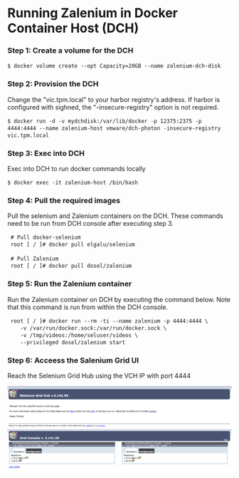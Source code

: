 # Running Zalenium in Docker Container Host (DCH)


### Step 1: Create a volume for the DCH

```
$ docker volume create --opt Capacity=20GB --name zalenium-dch-disk
```

### Step 2: Provision the DCH

Change the "vic.tpm.local" to your harbor registry's address. If harbor is configured with sighned, the "-insecure-registry" option is not required.
```
$ docker run -d -v mydchdisk:/var/lib/docker -p 12375:2375 -p 4444:4444 --name zalenium-host vmware/dch-photon -insecure-registry vic.tpm.local
```

### Step 3: Exec into DCH

Exec into DCH to run docker commands locally
```
$ docker exec -it zalenium-host /bin/bash
```

### Step 4: Pull the required images

Pull the selenium and Zalenium containers on the DCH. These commands need to be run from DCH console after executing step 3.
```
 # Pull docker-selenium
 root [ / ]# docker pull elgalu/selenium

 # Pull Zalenium
 root [ / ]# docker pull dosel/zalenium
```


### Step 5: Run the Zalenium container

Run the Zalenium container on DCH by executing the command below. Note that this command is run from within the DCH console. 
```
 root [ / ]# docker run --rm -ti --name zalenium -p 4444:4444 \
    -v /var/run/docker.sock:/var/run/docker.sock \
    -v /tmp/videos:/home/seluser/videos \
    --privileged dosel/zalenium start
```

### Step 6: Acceess the Salenium Grid UI

Reach the Selenium Grid Hub using the VCH IP with port 4444

<img src="images/selenium-grid.png">
<img src="images/console.png">